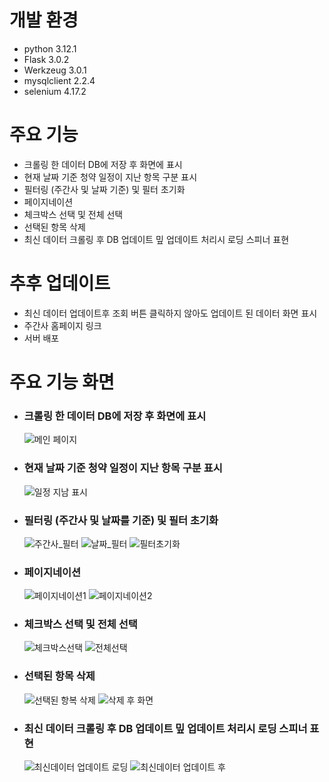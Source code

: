 # 개발 환경
- python 3.12.1
- Flask 3.0.2
- Werkzeug 3.0.1
- mysqlclient 2.2.4
- selenium 4.17.2

# 주요 기능
- 크롤링 한 데이터 DB에 저장 후 화면에 표시
- 현재 날짜 기준 청약 일정이 지난 항목 구분 표시
- 필터링 (주간사 및 날짜 기준) 및 필터 초기화
- 페이지네이션
- 체크박스 선택 및 전체 선택
- 선택된 항목 삭제
- 최신 데이터 크롤링 후 DB 업데이트 밒 업데이트 처리시 로딩 스피너 표현

# 추후 업데이트
- 최신 데이터 업데이트후 조회 버튼 클릭하지 않아도 업데이트 된 데이터 화면 표시
- 주간사 홈페이지 링크
- 서버 배포

# 주요 기능 화면
 - ### 크롤링 한 데이터 DB에 저장 후 화면에 표시

   ![메인 페이지](https://github.com/SwanyCastle/crawling_project/assets/49240318/17660fd5-aea8-4923-9b2e-a4eecc7fd2ff)

 - ### 현재 날짜 기준 청약 일정이 지난 항목 구분 표시

   ![일정 지남 표시](https://github.com/SwanyCastle/crawling_project/assets/49240318/21fa95ec-8044-4afc-b2d6-98890b74cd3c)

-  ### 필터링 (주간사 및 날짜를 기준) 및 필터 초기화

    ![주간사_필터](https://github.com/SwanyCastle/crawling_project/assets/49240318/48ea74a8-5a97-4e4a-a942-6e6214dd23cc)
    ![날짜_필터](https://github.com/SwanyCastle/crawling_project/assets/49240318/5d84728c-8290-4ce3-ba91-a049f4d5cef5)
    ![필터초기화](https://github.com/SwanyCastle/crawling_project/assets/49240318/8a8e3a80-ce9a-4382-aefa-4cf53015c4f5)
   
- ### 페이지네이션

  ![페이지네이션1](https://github.com/SwanyCastle/crawling_project/assets/49240318/407376b5-4f65-49d9-90cb-8580eacf15c3)
  ![페이지네이션2](https://github.com/SwanyCastle/crawling_project/assets/49240318/16354abe-1717-4a36-9618-8a92bce03a9a)

- ### 체크박스 선택 및 전체 선택

  ![체크박스선택](https://github.com/SwanyCastle/crawling_project/assets/49240318/c56680fd-8c2b-4c43-ad34-ce3b629fe6fd)
  ![전체선택](https://github.com/SwanyCastle/crawling_project/assets/49240318/0921ffd8-5a4d-455e-a001-d1cb1ebab8ad)

- ### 선택된 항목 삭제

  ![선택된 항복 삭제](https://github.com/SwanyCastle/crawling_project/assets/49240318/0c645582-f300-43d7-8336-628dbcf8c1c6)
  ![삭제 후 화면](https://github.com/SwanyCastle/crawling_project/assets/49240318/1f8bec3b-6340-49de-a83f-c7f51762a083)  

- ### 최신 데이터 크롤링 후 DB 업데이트 밒 업데이트 처리시 로딩 스피너 표현

  ![최신데이터 업데이트 로딩](https://github.com/SwanyCastle/crawling_project/assets/49240318/927121dc-f197-4878-80f1-62ac03708c60)
  ![최신데이터 업데이트 후](https://github.com/SwanyCastle/crawling_project/assets/49240318/5112f81e-27a5-42f7-af62-ea3ef10afb6d)

  

